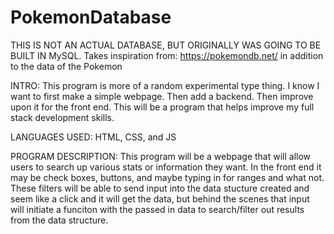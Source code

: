 
# PokemonDatabase

THIS IS NOT AN ACTUAL DATABASE, BUT ORIGINALLY WAS GOING TO BE BUILT IN MySQL. Takes inspiration from: https://pokemondb.net/ in addition to the data of the Pokemon

INTRO:
This program is more of a random experimental type thing. I know I want to first make a simple webpage. Then add a backend. Then improve upon it for the front end. This will be a program that helps improve my full stack development skills. 

LANGUAGES USED:
HTML, CSS, and JS

PROGRAM DESCRIPTION:
This program will be a webpage that will allow users to search up various stats or information they want. In the front end it may be check boxes, buttons, and maybe typing in for ranges and what not. These filters will be able to send input into the data stucture created and seem like a click and it will get the data, but behind the scenes that input will initiate a funciton with the passed in data to search/filter out results from the data structure. 
